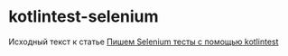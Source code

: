 # kotlintest-selenium
Исходный текст к статье [Пишем Selenium тесты с помощью kotlintest](https://medium.com/kotlin-lang-notes/selenium-kotlintest-4db1da9811cc)
